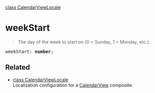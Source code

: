 [class CalendarViewLocale](CalendarViewLocale.md)

# weekStart

> The day of the week to start on (0 = Sunday, 1 = Monday, etc.).

<pre class="docgen_signature">weekStart: <b>number</b>;</pre>

## Related

- [<!--{ref:class}-->class CalendarViewLocale](CalendarViewLocale.md) \
    Localization configuration for a [CalendarView](CalendarView.md) composite.
